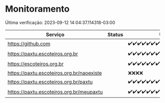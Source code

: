 # Monitoramento

Última verificação: 2023-09-12 14:04:37.114318-03:00

|Serviço|Status|Últimas 24h|
|---|---|---|
|https://github.com||<span title="2023-09-11 21:06:00-03:00 : 200">✔️</span><span title="2023-09-11 21:09:00-03:00 : 200">✔️</span><span title="2023-09-11 21:57:00-03:00 : 200">✔️</span><span title="2023-09-11 22:03:00-03:00 : 200">✔️</span><span title="2023-09-11 23:05:00-03:00 : 200">✔️</span><span title="2023-09-12 00:26:00-03:00 : 200">✔️</span><span title="2023-09-12 01:38:00-03:00 : 200">✔️</span><span title="2023-09-12 02:11:00-03:00 : 200">✔️</span><span title="2023-09-12 03:06:00-03:00 : 200">✔️</span><span title="2023-09-12 04:07:00-03:00 : 200">✔️</span><span title="2023-09-12 05:05:00-03:00 : 200">✔️</span><span title="2023-09-12 06:07:00-03:00 : 200">✔️</span><span title="2023-09-12 07:04:00-03:00 : 200">✔️</span><span title="2023-09-12 08:08:00-03:00 : 200">✔️</span><span title="2023-09-12 09:05:00-03:00 : 200">✔️</span><span title="2023-09-12 10:06:00-03:00 : 200">✔️</span><span title="2023-09-12 11:03:00-03:00 : 200">✔️</span><span title="2023-09-12 12:10:00-03:00 : 200">✔️</span><span title="2023-09-12 13:08:00-03:00 : 200">✔️</span><span title="2023-09-12 14:04:00-03:00 : 200">✔️</span>|
|https://paxtu.escoteiros.org.br||<span title="2023-09-11 21:06:00-03:00 : 200">✔️</span><span title="2023-09-11 21:09:00-03:00 : 200">✔️</span><span title="2023-09-11 21:57:00-03:00 : 200">✔️</span><span title="2023-09-11 22:03:00-03:00 : 200">✔️</span><span title="2023-09-11 23:05:00-03:00 : 200">✔️</span><span title="2023-09-12 00:26:00-03:00 : 200">✔️</span><span title="2023-09-12 01:38:00-03:00 : 200">✔️</span><span title="2023-09-12 02:11:00-03:00 : 200">✔️</span><span title="2023-09-12 03:06:00-03:00 : 200">✔️</span><span title="2023-09-12 04:07:00-03:00 : 200">✔️</span><span title="2023-09-12 05:05:00-03:00 : 200">✔️</span><span title="2023-09-12 06:07:00-03:00 : 200">✔️</span><span title="2023-09-12 07:04:00-03:00 : 200">✔️</span><span title="2023-09-12 08:08:00-03:00 : 200">✔️</span><span title="2023-09-12 09:05:00-03:00 : 200">✔️</span><span title="2023-09-12 10:06:00-03:00 : 200">✔️</span><span title="2023-09-12 11:03:00-03:00 : 200">✔️</span><span title="2023-09-12 12:10:00-03:00 : 200">✔️</span><span title="2023-09-12 13:08:00-03:00 : 200">✔️</span><span title="2023-09-12 14:04:00-03:00 : 200">✔️</span>|
|https://escoteiros.org.br||<span title="2023-09-11 21:06:00-03:00 : 200">✔️</span><span title="2023-09-11 21:09:00-03:00 : 200">✔️</span><span title="2023-09-11 21:57:00-03:00 : 200">✔️</span><span title="2023-09-11 22:03:00-03:00 : 200">✔️</span><span title="2023-09-11 23:05:00-03:00 : 200">✔️</span><span title="2023-09-12 00:27:00-03:00 : 200">✔️</span><span title="2023-09-12 01:38:00-03:00 : 200">✔️</span><span title="2023-09-12 02:11:00-03:00 : 200">✔️</span><span title="2023-09-12 03:06:00-03:00 : 200">✔️</span><span title="2023-09-12 04:07:00-03:00 : 200">✔️</span><span title="2023-09-12 05:05:00-03:00 : 200">✔️</span><span title="2023-09-12 06:07:00-03:00 : 200">✔️</span><span title="2023-09-12 07:04:00-03:00 : 200">✔️</span><span title="2023-09-12 08:08:00-03:00 : 200">✔️</span><span title="2023-09-12 09:05:00-03:00 : 200">✔️</span><span title="2023-09-12 10:06:00-03:00 : 200">✔️</span><span title="2023-09-12 11:03:00-03:00 : 200">✔️</span><span title="2023-09-12 12:10:00-03:00 : 200">✔️</span><span title="2023-09-12 13:08:00-03:00 : 200">✔️</span><span title="2023-09-12 14:04:00-03:00 : 200">✔️</span>|
|https://paxtu.escoteiros.org.br/naoexiste||<span title="2023-09-11 21:06:00-03:00 : 404">❌</span><span title="2023-09-11 21:09:00-03:00 : 404">❌</span><span title="2023-09-11 21:57:00-03:00 : 404">❌</span><span title="2023-09-11 22:03:00-03:00 : 404">❌</span>|
|https://paxtu.escoteiros.org.br/paxtu||<span title="2023-09-11 23:05:00-03:00 : 200">✔️</span><span title="2023-09-12 00:27:00-03:00 : 200">✔️</span><span title="2023-09-12 01:38:00-03:00 : 200">✔️</span><span title="2023-09-12 02:11:00-03:00 : 200">✔️</span><span title="2023-09-12 03:06:00-03:00 : 200">✔️</span><span title="2023-09-12 04:07:00-03:00 : 200">✔️</span><span title="2023-09-12 05:05:00-03:00 : 200">✔️</span><span title="2023-09-12 06:07:00-03:00 : 200">✔️</span><span title="2023-09-12 07:05:00-03:00 : 200">✔️</span><span title="2023-09-12 08:08:00-03:00 : 200">✔️</span><span title="2023-09-12 09:05:00-03:00 : 200">✔️</span><span title="2023-09-12 10:06:00-03:00 : 200">✔️</span><span title="2023-09-12 11:03:00-03:00 : 200">✔️</span><span title="2023-09-12 12:10:00-03:00 : 200">✔️</span><span title="2023-09-12 13:08:00-03:00 : 200">✔️</span><span title="2023-09-12 14:04:00-03:00 : 200">✔️</span>|
|https://paxtu.escoteiros.org.br/meupaxtu||<span title="2023-09-11 23:05:00-03:00 : 200">✔️</span><span title="2023-09-12 00:27:00-03:00 : 200">✔️</span><span title="2023-09-12 01:38:00-03:00 : 200">✔️</span><span title="2023-09-12 02:12:00-03:00 : 200">✔️</span><span title="2023-09-12 03:06:00-03:00 : 200">✔️</span><span title="2023-09-12 04:07:00-03:00 : 200">✔️</span><span title="2023-09-12 05:05:00-03:00 : 200">✔️</span><span title="2023-09-12 06:07:00-03:00 : 200">✔️</span><span title="2023-09-12 07:05:00-03:00 : 200">✔️</span><span title="2023-09-12 08:08:00-03:00 : 200">✔️</span><span title="2023-09-12 09:05:00-03:00 : 200">✔️</span><span title="2023-09-12 10:06:00-03:00 : 200">✔️</span><span title="2023-09-12 11:03:00-03:00 : 200">✔️</span><span title="2023-09-12 12:10:00-03:00 : 200">✔️</span><span title="2023-09-12 13:08:00-03:00 : 200">✔️</span><span title="2023-09-12 14:04:00-03:00 : 200">✔️</span>|
